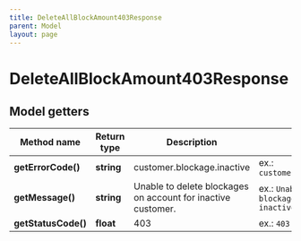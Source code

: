 ```yaml
---
title: DeleteAllBlockAmount403Response
parent: Model
layout: page
---
```


# DeleteAllBlockAmount403Response

## Model getters

Method name | Return type | Description | Notes
------------ | ------------- | ------------- | -------------
**getErrorCode()** | **string** | customer.blockage.inactive | ex.: `customer.blockage.inactive`
**getMessage()** | **string** | Unable to delete blockages on account for inactive customer. | ex.: `Unable to delete blockages on account for inactive customer.`
**getStatusCode()** | **float** | 403 | ex.: `403`


